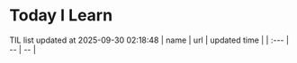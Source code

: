 # Today I Learn 
TIL list updated at 2025-09-30 02:18:48
| name | url | updated time |
| :--- | -- | -- |

